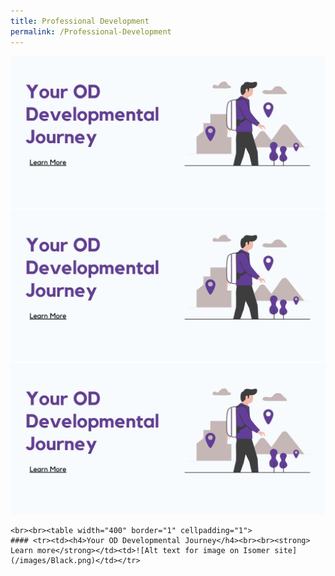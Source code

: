 ```yaml
---
title: Professional Development
permalink: /Professional-Development
---
```

![Alt text for image on Isomer site](/images/ODjourneytest.jpg)
<br>![Alt text for image on Isomer site](/images/ODJourneyTest.jpg)
<br> ![Alt text for image on Isomer site](/images/ODJourneyTest.jpg)

```
<br><br><table width="400" border="1" cellpadding="1">
#### <tr><td><h4>Your OD Developmental Journey</h4><br><br><strong> Learn more</strong></td><td>![Alt text for image on Isomer site](/images/Black.png)</td></tr>
```
